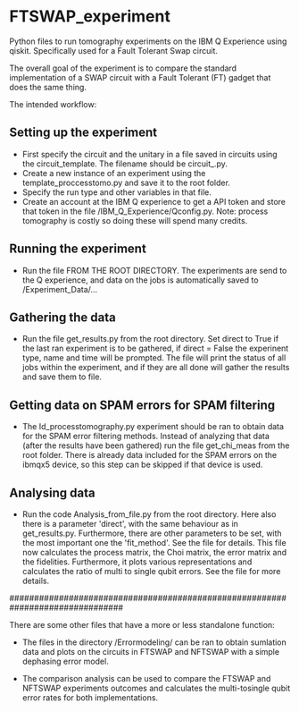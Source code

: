# FTSWAP_experiment
Python files to run tomography experiments on the IBM Q Experience using qiskit. Specifically used for a Fault Tolerant Swap circuit.

The overall goal of the experiment is to compare the standard implementation of a SWAP circuit with a Fault Tolerant (FT) gadget that does the same thing.

The intended workflow:
## Setting up the experiment
- First specify the circuit and the unitary in a file saved in circuits using the circuit_template. The filename should be circuit_<circuitname>.py.
- Create a new instance of an experiment using the template_proccesstomo.py and save it to the root folder.
- Specify the run type and other variables in that file.
- Create an account at the IBM Q experience to get a API token and store that token in the file /IBM_Q_Experience/Qconfig.py. Note: process tomography is costly so doing these will spend many credits.

## Running the experiment
- Run the file FROM THE ROOT DIRECTORY. The experiments are send to the Q experience, and data on the jobs is automatically saved to /Experiment_Data/...

## Gathering the data
- Run the file get_results.py from the root directory. 
	Set direct to True if the last ran experiment is to be gathered, if direct = False the experinent type, name and time will be prompted. The file will print the status of all jobs within the experiment, and if they are all done will gather the results and save them to file.
	
## Getting data on SPAM errors for SPAM filtering
- The Id_processtomography.py experiment should be ran to obtain data for the SPAM error filtering methods. Instead of analyzing that data (after the results have been gathered) run the file get_chi_meas from the root folder. There is already data included for the SPAM errors on the ibmqx5 device, so this step can be skipped if that device is used.

## Analysing data
- Run the code Analysis_from_file.py from the root directory. 
	Here also there is a parameter 'direct', with the same behaviour as in get_results.py.
	Furthermore, there are other parameters to be set, with the most important one the 'fit_method'.
	See the file for details.
	This file now calculates the process matrix, the Choi matrix, the error matrix and the fidelities. Furthermore, it plots various representations and calculates the ratio of multi to single qubit errors.
	See the file for more details.

	
###############################################################################

There are some other files that have a more or less standalone function:
- The files in the directory /Errormodeling/ can be ran to obtain sumlation data and plots on the circuits in FTSWAP and NFTSWAP with a simple dephasing error model.

- The comparison analysis can be used to compare the FTSWAP and NFTSWAP experiments outcomes and calculates the multi-tosingle qubit error rates for both implementations.
